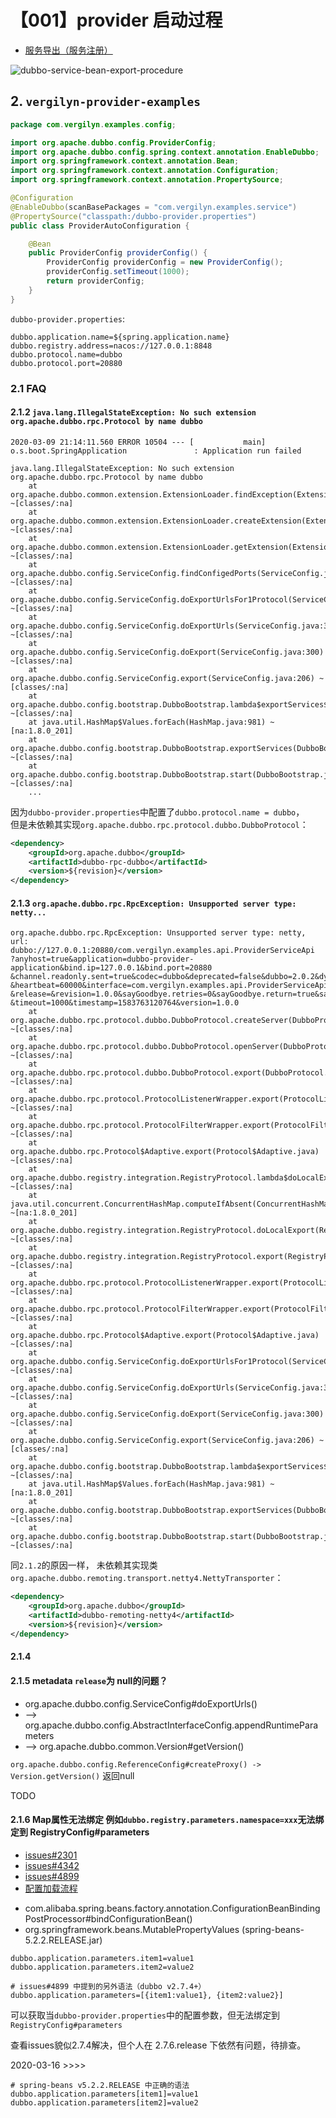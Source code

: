 # 【001】provider 启动过程

+ [服务导出（服务注册）](http://dubbo.apache.org/zh-cn/docs/source_code_guide/export-service.html)

![dubbo-service-bean-export-procedure](./plant-uml/dubbo_service_bean_export_procedure.png)
             

## 2. `vergilyn-provider-examples`

```JAVA
package com.vergilyn.examples.config;

import org.apache.dubbo.config.ProviderConfig;
import org.apache.dubbo.config.spring.context.annotation.EnableDubbo;
import org.springframework.context.annotation.Bean;
import org.springframework.context.annotation.Configuration;
import org.springframework.context.annotation.PropertySource;

@Configuration
@EnableDubbo(scanBasePackages = "com.vergilyn.examples.service")
@PropertySource("classpath:/dubbo-provider.properties")
public class ProviderAutoConfiguration {

    @Bean
    public ProviderConfig providerConfig() {
        ProviderConfig providerConfig = new ProviderConfig();
        providerConfig.setTimeout(1000);
        return providerConfig;
    }
}
```

`dubbo-provider.properties`:
```
dubbo.application.name=${spring.application.name}
dubbo.registry.address=nacos://127.0.0.1:8848
dubbo.protocol.name=dubbo
dubbo.protocol.port=20880
```

### 2.1 FAQ



#### 2.1.2 `java.lang.IllegalStateException: No such extension org.apache.dubbo.rpc.Protocol by name dubbo`
```
2020-03-09 21:14:11.560 ERROR 10504 --- [           main] o.s.boot.SpringApplication               : Application run failed

java.lang.IllegalStateException: No such extension org.apache.dubbo.rpc.Protocol by name dubbo
	at org.apache.dubbo.common.extension.ExtensionLoader.findException(ExtensionLoader.java:599) ~[classes/:na]
	at org.apache.dubbo.common.extension.ExtensionLoader.createExtension(ExtensionLoader.java:606) ~[classes/:na]
	at org.apache.dubbo.common.extension.ExtensionLoader.getExtension(ExtensionLoader.java:405) ~[classes/:na]
	at org.apache.dubbo.config.ServiceConfig.findConfigedPorts(ServiceConfig.java:644) ~[classes/:na]
	at org.apache.dubbo.config.ServiceConfig.doExportUrlsFor1Protocol(ServiceConfig.java:444) ~[classes/:na]
	at org.apache.dubbo.config.ServiceConfig.doExportUrls(ServiceConfig.java:325) ~[classes/:na]
	at org.apache.dubbo.config.ServiceConfig.doExport(ServiceConfig.java:300) ~[classes/:na]
	at org.apache.dubbo.config.ServiceConfig.export(ServiceConfig.java:206) ~[classes/:na]
	at org.apache.dubbo.config.bootstrap.DubboBootstrap.lambda$exportServices$15(DubboBootstrap.java:916) ~[classes/:na]
	at java.util.HashMap$Values.forEach(HashMap.java:981) ~[na:1.8.0_201]
	at org.apache.dubbo.config.bootstrap.DubboBootstrap.exportServices(DubboBootstrap.java:904) ~[classes/:na]
	at org.apache.dubbo.config.bootstrap.DubboBootstrap.start(DubboBootstrap.java:744) ~[classes/:na]
	...
```

因为`dubbo-provider.properties`中配置了`dubbo.protocol.name = dubbo`，  
但是未依赖其实现`org.apache.dubbo.rpc.protocol.dubbo.DubboProtocol`：  
```xml
<dependency>
    <groupId>org.apache.dubbo</groupId>
    <artifactId>dubbo-rpc-dubbo</artifactId>
    <version>${revision}</version>
</dependency>
```

#### 2.1.3 `org.apache.dubbo.rpc.RpcException: Unsupported server type: netty...`
```
org.apache.dubbo.rpc.RpcException: Unsupported server type: netty, url: dubbo://127.0.0.1:20880/com.vergilyn.examples.api.ProviderServiceApi
?anyhost=true&application=dubbo-provider-application&bind.ip=127.0.0.1&bind.port=20880
&channel.readonly.sent=true&codec=dubbo&deprecated=false&dubbo=2.0.2&dynamic=true&generic=false
&heartbeat=60000&interface=com.vergilyn.examples.api.ProviderServiceApi&methods=sayHello,sayGoodbye&pid=9528
&release=&revision=1.0.0&sayGoodbye.retries=0&sayGoodbye.return=true&sayGoodbye.timeout=250&side=provider
&timeout=1000&timestamp=1583763120764&version=1.0.0
	at org.apache.dubbo.rpc.protocol.dubbo.DubboProtocol.createServer(DubboProtocol.java:341) ~[classes/:na]
	at org.apache.dubbo.rpc.protocol.dubbo.DubboProtocol.openServer(DubboProtocol.java:320) ~[classes/:na]
	at org.apache.dubbo.rpc.protocol.dubbo.DubboProtocol.export(DubboProtocol.java:303) ~[classes/:na]
	at org.apache.dubbo.rpc.protocol.ProtocolListenerWrapper.export(ProtocolListenerWrapper.java:62) ~[classes/:na]
	at org.apache.dubbo.rpc.protocol.ProtocolFilterWrapper.export(ProtocolFilterWrapper.java:153) ~[classes/:na]
	at org.apache.dubbo.rpc.Protocol$Adaptive.export(Protocol$Adaptive.java) ~[classes/:na]
	at org.apache.dubbo.registry.integration.RegistryProtocol.lambda$doLocalExport$2(RegistryProtocol.java:244) ~[classes/:na]
	at java.util.concurrent.ConcurrentHashMap.computeIfAbsent(ConcurrentHashMap.java:1660) ~[na:1.8.0_201]
	at org.apache.dubbo.registry.integration.RegistryProtocol.doLocalExport(RegistryProtocol.java:242) ~[classes/:na]
	at org.apache.dubbo.registry.integration.RegistryProtocol.export(RegistryProtocol.java:199) ~[classes/:na]
	at org.apache.dubbo.rpc.protocol.ProtocolListenerWrapper.export(ProtocolListenerWrapper.java:60) ~[classes/:na]
	at org.apache.dubbo.rpc.protocol.ProtocolFilterWrapper.export(ProtocolFilterWrapper.java:151) ~[classes/:na]
	at org.apache.dubbo.rpc.Protocol$Adaptive.export(Protocol$Adaptive.java) ~[classes/:na]
	at org.apache.dubbo.config.ServiceConfig.doExportUrlsFor1Protocol(ServiceConfig.java:492) ~[classes/:na]
	at org.apache.dubbo.config.ServiceConfig.doExportUrls(ServiceConfig.java:325) ~[classes/:na]
	at org.apache.dubbo.config.ServiceConfig.doExport(ServiceConfig.java:300) ~[classes/:na]
	at org.apache.dubbo.config.ServiceConfig.export(ServiceConfig.java:206) ~[classes/:na]
	at org.apache.dubbo.config.bootstrap.DubboBootstrap.lambda$exportServices$15(DubboBootstrap.java:916) ~[classes/:na]
	at java.util.HashMap$Values.forEach(HashMap.java:981) ~[na:1.8.0_201]
	at org.apache.dubbo.config.bootstrap.DubboBootstrap.exportServices(DubboBootstrap.java:904) ~[classes/:na]
	at org.apache.dubbo.config.bootstrap.DubboBootstrap.start(DubboBootstrap.java:744) ~[classes/:na]
```

同`2.1.2`的原因一样，
未依赖其实现类`org.apache.dubbo.remoting.transport.netty4.NettyTransporter`：  
```xml
<dependency>
    <groupId>org.apache.dubbo</groupId>
    <artifactId>dubbo-remoting-netty4</artifactId>
    <version>${revision}</version>
</dependency>
```

#### 2.1.4 


#### 2.1.5 metadata `release`为 null的问题？
- org.apache.dubbo.config.ServiceConfig#doExportUrls()
- --> org.apache.dubbo.config.AbstractInterfaceConfig.appendRuntimeParameters
- --> org.apache.dubbo.common.Version#getVersion()

`org.apache.dubbo.config.ReferenceConfig#createProxy() -> Version.getVersion()` 返回null


TODO

#### 2.1.6 Map属性无法绑定 例如`dubbo.registry.parameters.namespace=xxx`无法绑定到 RegistryConfig#parameters
+ [issues#2301](https://github.com/apache/dubbo/issues/2301)
+ [issues#4342](https://github.com/apache/dubbo/issues/4342)
+ [issues#4899](https://github.com/apache/dubbo/pull/4899)
+ [配置加载流程](http://dubbo.apache.org/zh-cn/docs/user/configuration/configuration-load-process.html)
- com.alibaba.spring.beans.factory.annotation.ConfigurationBeanBindingPostProcessor#bindConfigurationBean()
- org.springframework.beans.MutablePropertyValues (spring-beans-5.2.2.RELEASE.jar)

```properties
dubbo.application.parameters.item1=value1
dubbo.application.parameters.item2=value2

# issues#4899 中提到的另外语法（dubbo v2.7.4+）
dubbo.application.parameters=[{item1:value1}, {item2:value2}]
```

可以获取当`dubbo-provider.properties`中的配置参数，但无法绑定到 `RegistryConfig#parameters`

查看issues貌似2.7.4解决，但个人在 2.7.6.release 下依然有问题，待排查。

2020-03-16 >>>>  
```properties
# spring-beans v5.2.2.RELEASE 中正确的语法
dubbo.application.parameters[item1]=value1
dubbo.application.parameters[item2]=value2
```

